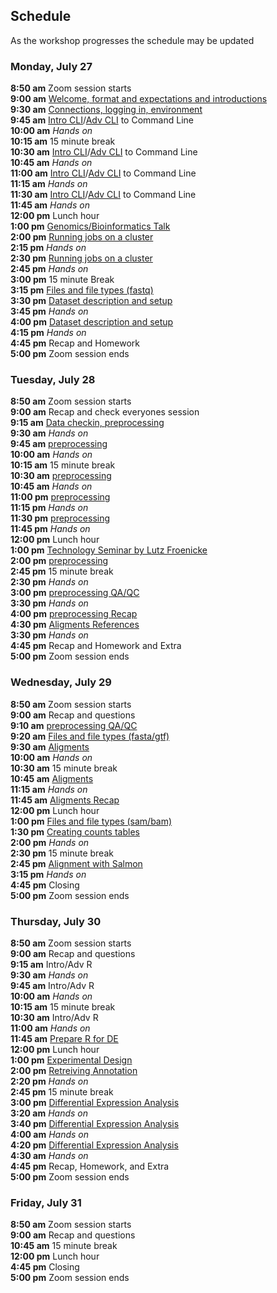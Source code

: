 ## Schedule

As the workshop progresses the schedule may be updated

### Monday, July 27

**8:50 am**  Zoom session starts    
**9:00 am**  [Welcome, format and expectations and introductions](welcome)    
**9:30 am**  [Connections, logging in, environment](../prerequisites/cli/logging-in)  
**9:45 am**  [Intro CLI](../prerequisites/cli/command-line-intro)/[Adv CLI](../prerequisites/cli/advanced-command-line) to Command Line  
**10:00 am**   _Hands on_   
**10:15 am**  15 minute break   
**10:30 am**  [Intro CLI](../prerequisites/cli/command-line-intro)/[Adv CLI](../prerequisites/cli/advanced-command-line) to Command Line     
**10:45 am**   _Hands on_    
**11:00 am**  [Intro CLI](../prerequisites/cli/command-line-intro)/[Adv CLI](../prerequisites/cli/advanced-command-line) to Command Line    
**11:15 am**   _Hands on_     
**11:30 am**  [Intro CLI](../prerequisites/cli/command-line-intro)/[Adv CLI](../prerequisites/cli/advanced-command-line) to Command Line    
**11:45 am**   _Hands on_     
**12:00 pm** Lunch hour       
**1:00 pm**  [Genomics/Bioinformatics Talk](https://raw.githubusercontent.com/ucdavis-bioinformatics-training/ucdavis-bioinformatics-training.presentations/master/genomics/Genomics_a_perspective_May_2020.pdf)  
**2:00 pm**    [Running jobs on a cluster](../prerequisites/cli/cluster)    
**2:15 pm**     _Hands on_   
**2:30 pm**    [Running jobs on a cluster](../prerequisites/cli/cluster)    
**2:45 pm**     _Hands on_    
**3:00 pm**     15 minute Break    
**3:15 pm**   [Files and file types (fastq)](../data_reduction/filetypes)    
**3:30 pm**   [Dataset description and setup](../data_reduction/00-project_setup_mm)    
**3:45 pm**     _Hands on_     
**4:00 pm**   [Dataset description and setup](../data_reduction/00-project_setup_mm)    
**4:15 pm**   _Hands on_          
**4:45 pm**  Recap and Homework       
**5:00 pm**  Zoom session ends        

### Tuesday, July 28

**8:50 am**  Zoom session starts  
**9:00 am** Recap and check everyones session  
**9:15 am** [Data checkin, preprocessing](../data_reduction/01-preproc_htstream_mm)      
**9:30 am**   _Hands on_          
**9:45 am**     [preprocessing](../data_reduction/01-preproc_htstream_mm)    
**10:00 am**    _Hands on_    
**10:15 am**   15 minute break  
**10:30 am**    [preprocessing](../data_reduction/01-preproc_htstream_mm)      
**10:45 am**    _Hands on_     
**11:00 pm**    [preprocessing](../data_reduction/01-preproc_htstream_mm)      
**11:15 pm**    _Hands on_     
**11:30 pm**    [preprocessing](../data_reduction/01-preproc_htstream_mm)      
**11:45 pm**    _Hands on_     
**12:00 pm**    Lunch hour      
**1:00 pm**     [Technology Seminar by Lutz Froenicke](https://raw.githubusercontent.com/ucdavis-bioinformatics-training/ucdavis-bioinformatics-training.presentations/master/mrna/Bioinformatics_Workshop_2020_RNA.pdf)  
**2:00 pm**    [preprocessing](../data_reduction/01-preproc_htstream_mm)      
**2:45 pm**  15 minute break   
**2:30 pm**    _Hands on_     
**3:00 pm**    [preprocessing QA/QC](../data_reduction/01-preproc_htstream_mm)      
**3:30 pm**    _Hands on_     
**4:00 pm**     [preprocessing Recap](../data_reduction/01-preproc_htstream_mm)      
**4:30 pm**  [Aligments References](../data_reduction/02-alignment_mm)  
**3:30 pm**    _Hands on_     
**4:45 pm**  Recap and Homework and Extra    
**5:00 pm**  Zoom session ends   

### Wednesday, July 29

**8:50 am**  Zoom session starts  
**9:00 am** Recap and questions  
**9:10 am**    [preprocessing QA/QC](../data_reduction/01-preproc_htstream_mm)      
**9:20 am**   [Files and file types (fasta/gtf)](../data_reduction/filetypes#Annotation-based-file-types)     
**9:30 am**  [Aligments](../data_reduction/02-alignment_mm)   
**10:00 am**    _Hands on_     
**10:30 am**   15 minute break  
**10:45 am**  [Aligments](../data_reduction/02-alignment_mm)    
**11:15 am**    _Hands on_     
**11:45 am**  [Aligments Recap](../data_reduction/02-alignment_mm)    
**12:00 pm** Lunch hour    
**1:00 pm**   [Files and file types (sam/bam)](../data_reduction/filetypes#Alignment-based-file-types)     
**1:30 pm** [Creating counts tables](../data_reduction/03-counts_mm)    
**2:00 pm**    _Hands on_      
**2:30 pm**   15 minute break    
**2:45 pm** [Alignment with Salmon](../data_reduction/02-salmon_mm)      
**3:15 pm**    _Hands on_      
**4:45 pm** Closing  
**5:00  pm**  Zoom session ends  

### Thursday, July 30

**8:50 am**  Zoom session starts  
**9:00 am** Recap and questions  
**9:15 am**  Intro/Adv R  
**9:30 am**    _Hands on_      
**9:45 am**  Intro/Adv R  
**10:00 am**   _Hands on_    
**10:15 am**   15 minute break   
**10:30 am**  Intro/Adv R  
**11:00 am**    _Hands on_      
**11:45 am**  [Prepare R for DE](data_analysis/de_analysis_prepare_mm)   
**12:00 pm** Lunch hour  
**1:00 pm** [Experimental Design](https://raw.githubusercontent.com/ucdavis-bioinformatics-training/ucdavis-bioinformatics-training.presentations/master/mrna/mRNAseq-expDesign_May_2020.pdf)     
**2:00 pm** [Retreiving Annotation](data_analysis/annotation_mm)     
**2:20 pm**    _Hands on_      
**2:45 pm**  15 minute break      
**3:00 pm**    [Differential Expression Analysis](data_analysis/DE_Analysis_mm)    
**3:20 am**    _Hands on_      
**3:40 pm**    [Differential Expression Analysis](data_analysis/DE_Analysis_mm)    
**4:00 am**    _Hands on_      
**4:20 pm**    [Differential Expression Analysis](data_analysis/DE_Analysis_mm)    
**4:30 am**    _Hands on_      
**4:45 pm** Recap, Homework, and Extra  
**5:00 pm**  Zoom session ends  

### Friday, July 31

**8:50 am**  Zoom session starts  
**9:00 am** Recap and questions  
**10:45 am**   15 minute break  
**12:00 pm** Lunch hour    
**4:45 pm** Closing  
**5:00 pm**  Zoom session ends  
